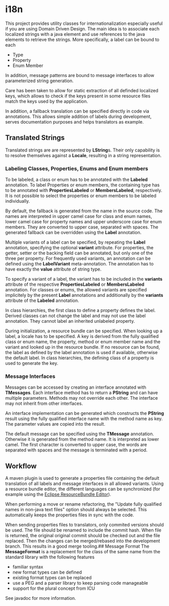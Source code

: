 
# i18n

This project provides utility classes for internationalization especially useful if you are using Domain Driven Design. The main idea is to associate each localized strings with a java element and use references to the java elements to retrieve the strings. More specifically, a label can be bound to each

* Type
* Property
* Enum Member

In addition, message patterns are bound to message interfaces to allow parameterized string generation.

Care has been taken to allow for static extraction of all definded localized keys, which allows to check if the keys present in some resource files match the keys used by the application.

In addition, a fallback translation can be specified directly in code via annotations. This allows simple addition of labels during development, serves documentation purposes and helps translators as example.

## Translated Strings
Translated strings are are represented by **LString**s. Their only capability is to resolve themselves against a **Locale**, resulting in a string representation.

### Labeling Classes, Properties, Enums and Enum members
To be labeled, a class or enum has to be annotated with the **Labeled** annotation. To label Properties or enum members, the containing type has to be annotated with **PropertiesLabeled** or **MembersLabeled**, respectively. It is not possible to select the properties or enum members to be labeled individually. 

By default, the fallback is generated from the name in the source code. The names are interpreted in upper camel case for class and enum names, lower camel case for property names and upper underscore case for enum members. They are converted to upper case, separated with spaces. The generated fallback can be overridden using the **Label** annotation. 

Multiple variants of a label can be specified, by repeating the **Label** annotation, specifying the optional **variant** attribute. For properties, the getter, setter or the backing field can be annotated, but only one of the three per property. For frequently used variants, an annotation can be defined using the **LabelVariant** meta-annotation. The annotation has to have exactly the **value** attribute of string type.

To specify a variant of a label, the variant has to be included in the **variants** attribute of the respective **PropertiesLabeled** or
**MembersLabeled** annotation. For classes or enums, the allowed variants are specified implicitely by the present **Label** annotations and additionally by the **variants** attribute of the **Labeled** annotation.

In class hierarchies, the first class to define a property defines the label. Derived classes can not change the label and may not use the label annotation. They cannot label an inherited unlabeled property.

During initialization, a resource bundle can be specified. When looking up a label, a locale has to be specified. A key is derived from the fully qualified class or enum name, the property, method or enum member name and the variant and looked up in the resource bundle. If no resource can be found, the label as defined by the label annotation is used if available, otherwise the default label. In class hierarchies, the defining class of a property is used to generate the key.

### Message Interfaces
Messages can be accessed by creating an interface annotated with **TMessages**. Each interface method has to return a **PString** and can have multiple parameters. Methods may not override each other. The interface may not inherit from other interfaces.

An interface implementation can be generated which constructs the **PString** result using the fully qualified interface name with the method name as key. The parameter values are copied into the result.

The default message can be specified using the **TMessage** annotation. Otherwise it is generated from the method name. It is interpreted as lower camel. The first character is converted to upper case, the words are separated with spaces and the message is terminated with a period.

## Workflow
A maven plugin is used to generate a properties file containing the default translation of all labels and message interfaces in all allowed variants. Using a resource bundle editor, the different languages can be synchronized (for example using the [Eclipse ResourceBundle Editor](http://essiembre.github.io/eclipse-rbe)). 

When performing a move or rename refactoring, the "Update fully qualified names in non-java text files" option should always be selected. This automatically keeps the properties files in sync with the code.

When sending properties files to translators, only commited versions should be used. The file should be renamed to include the commit hash. When file is returned, the original original commit should be checked out and the file replaced. Then the changes can be merged/rebased into the development branch. This results in a good merge tooling.## Message Format
The **MessageFormat** is a replacement for the class of the same name from the standard library with the following features

* familiar syntax
* new format types can be defined
* existing format types can be replaced
* use a PEG and a parser library to keep parsing code manageable
* support for the plural concept from ICU

See javadoc for more information.

